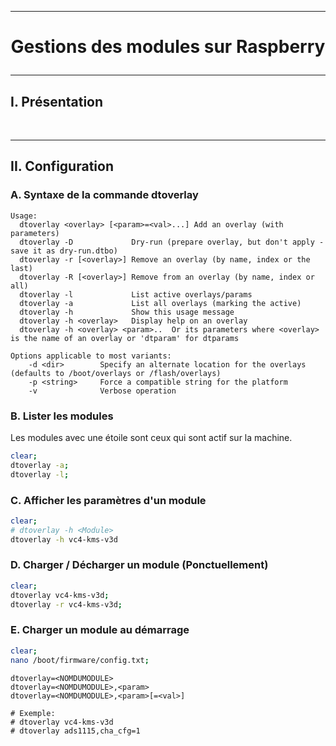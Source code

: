 --------------------------------------------------------------------------------------------------------------------------------------------
# <p align='center'> Gestions des modules sur Raspberry </p>
--------------------------------------------------------------------------------------------------------------------------------------------
## I. Présentation

<br />


--------------------------------------------------------------------------------------------------------------------------------------------
## II. Configuration
### A. Syntaxe de la commande dtoverlay
```
Usage:
  dtoverlay <overlay> [<param>=<val>...] Add an overlay (with parameters)
  dtoverlay -D             Dry-run (prepare overlay, but don't apply - save it as dry-run.dtbo)
  dtoverlay -r [<overlay>] Remove an overlay (by name, index or the last)
  dtoverlay -R [<overlay>] Remove from an overlay (by name, index or all)
  dtoverlay -l             List active overlays/params
  dtoverlay -a             List all overlays (marking the active)
  dtoverlay -h             Show this usage message
  dtoverlay -h <overlay>   Display help on an overlay
  dtoverlay -h <overlay> <param>..  Or its parameters where <overlay> is the name of an overlay or 'dtparam' for dtparams

Options applicable to most variants:
    -d <dir>        Specify an alternate location for the overlays (defaults to /boot/overlays or /flash/overlays)
    -p <string>     Force a compatible string for the platform
    -v              Verbose operation
```

### B. Lister les modules
Les modules avec une étoile sont ceux qui sont actif sur la machine.
```bash
clear;
dtoverlay -a;
dtoverlay -l;
```

### C. Afficher les paramètres d'un module
```bash
clear;
# dtoverlay -h <Module> 
dtoverlay -h vc4-kms-v3d
```

### D. Charger / Décharger un module (Ponctuellement)
```bash
clear;
dtoverlay vc4-kms-v3d;
dtoverlay -r vc4-kms-v3d;
```


### E. Charger un module au démarrage
```bash
clear;
nano /boot/firmware/config.txt;
```
```
dtoverlay=<NOMDUMODULE>
dtoverlay=<NOMDUMODULE>,<param>
dtoverlay=<NOMDUMODULE>,<param>[=<val>]

# Exemple:
# dtoverlay vc4-kms-v3d
# dtoverlay ads1115,cha_cfg=1
```
